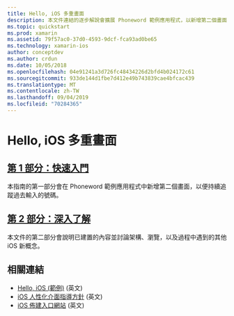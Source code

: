 ```yaml
---
title: Hello, iOS 多重畫面
description: 本文件連結的逐步解說會擴展 Phoneword 範例應用程式，以新增第二個畫面。 此逐步解說會探討模型-檢視-控制器設計模式、iOS 巡覽，以及其他核心 iOS 開發概念。
ms.topic: quickstart
ms.prod: xamarin
ms.assetid: 79f57ac0-37d0-4593-9dcf-fca93ad0be65
ms.technology: xamarin-ios
author: conceptdev
ms.author: crdun
ms.date: 10/05/2018
ms.openlocfilehash: 04e91241a3d726fc48434226d2bfd4b024172c61
ms.sourcegitcommit: 933de144d1fbe7d412e49b743839cae4bfcac439
ms.translationtype: MT
ms.contentlocale: zh-TW
ms.lasthandoff: 09/04/2019
ms.locfileid: "70284365"
---
```

# <a name="hello-ios-multiscreen"></a>Hello, iOS 多重畫面

## <a name="part-1-quickstartiosget-startedhello-ios-multiscreenhello-ios-multiscreen-quickstartmd"></a>[第 1 部分：快速入門](~/ios/get-started/hello-ios-multiscreen/hello-ios-multiscreen-quickstart.md)

本指南的第一部分會在 Phoneword 範例應用程式中新增第二個畫面，以便持續追蹤過去輸入的號碼。

## <a name="part-2-deep-diveiosget-startedhello-ios-multiscreenhello-ios-multiscreen-deepdivemd"></a>[第 2 部分：深入了解](~/ios/get-started/hello-ios-multiscreen/hello-ios-multiscreen-deepdive.md)

本文件的第二部分會說明已建置的內容並討論架構、瀏覽，以及過程中遇到的其他 iOS 新概念。

## <a name="related-links"></a>相關連結

- [Hello, iOS (範例)](https://docs.microsoft.com/samples/xamarin/ios-samples/hello-ios) \(英文\)
- [iOS 人性化介面指導方針](https://developer.apple.com/library/ios/#documentation/UserExperience/Conceptual/MobileHIG/Introduction/Introduction.html) \(英文\)
- [iOS 佈建入口網站](https://developer.apple.com/ios/manage/overview/index.action) \(英文\)
